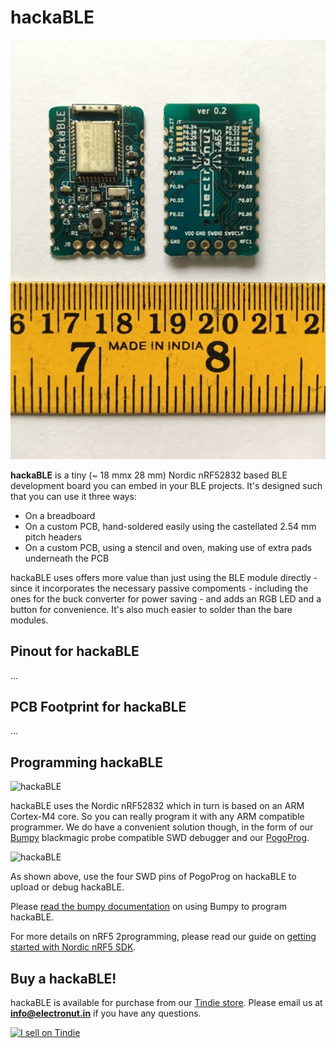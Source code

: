 # hackaBLE

![hackaBLE](hackaBLE1.jpg)

**hackaBLE** is a tiny (~ 18 mmx 28 mm) Nordic nRF52832 based BLE development board you can embed in your BLE projects. It's designed such that you can use it three ways:

- On a breadboard
- On a custom PCB, hand-soldered easily using the castellated 2.54 mm pitch headers
- On a custom PCB, using a stencil and oven, making use of extra pads underneath the PCB

hackaBLE uses offers more value than just using the BLE module directly - since it incorporates the necessary passive compoments - including the ones for the buck converter for power saving - and adds an RGB LED and a button for convenience. It's also much easier to solder than the bare modules. 

## Pinout for hackaBLE

...

## PCB Footprint for hackaBLE

...

## Programming hackaBLE

![hackaBLE](hackaBLE2.jpg)

hackaBLE uses the Nordic nRF52832 which in turn is based on an ARM Cortex-M4 core. So you can really program it with any ARM compatible programmer. We do have a convenient solution though, in the form 
of our [Bumpy][3] blackmagic probe compatible SWD debugger and our [PogoProg][4]. 

![hackaBLE](hackaBLE3.jpg)

As shown above, use the four SWD pins of PogoProg on hackaBLE to upload or debug hackaBLE.

Please [read the bumpy documentation][3] on using Bumpy to program hackaBLE.

For more details on nRF5 2programming, please read our guide on [getting started with Nordic nRF5 SDK][1].

## Buy a hackaBLE!

hackaBLE is available for purchase from our [Tindie store][2]. Please email us at **info@electronut.in** if you have any questions.

<a href="https://www.tindie.com/stores/ElectronutLabs/?ref=offsite_badges&utm_source=sellers_ElectronutLabs&utm_medium=badges&utm_campaign=badge_large"><img src="https://d2ss6ovg47m0r5.cloudfront.net/badges/tindie-larges.png" alt="I sell on Tindie" width="200" height="104"></a>

[1]: https://github.com/electronut/ElectronutLabs-bluey/blob/master/nrf5-sdk-setup.md
[2]: https://www.tindie.com/stores/ElectronutLabs/
[3]: https://github.com/electronut/ElectronutLabs-Bumpy
[4]: https://github.com/electronut/ElectronutLabs-PogoProg
 
